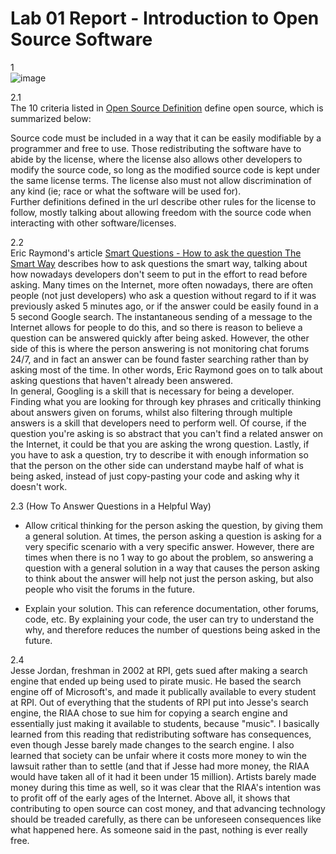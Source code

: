 # Lab 01 Report - Introduction to Open Source Software
1</br>
![image](https://user-images.githubusercontent.com/66571652/149579887-712184ae-1a6d-4fc6-8f9a-5bc8ebbca4c6.png)

2.1</br>
The 10 criteria listed in [Open Source Definition](http://opensource.org/osd) define open source, which is summarized below:

Source code must be included in a way that it can be easily modifiable by a programmer and free to use. Those redistributing the software have to abide by the license, where the license also allows other developers to modify the source code, so long as the modified source code is kept under the same license terms. The license also must not allow discrimination of any kind (ie; race or what the software will be used for). </br>
Further definitions defined in the url describe other rules for the license to follow, mostly talking about allowing freedom with the source code when interacting with other software/licenses. 

2.2</br>
Eric Raymond's article [Smart Questions - How to ask the question The Smart Way](http://www.catb.org/esr/faqs/smart-questions.html) describes how to ask questions the smart way,
talking about how nowadays developers don't seem to put in the effort to read before asking. Many times on the Internet, more often nowadays, there are often people (not just developers) who ask a question without regard to if it was previously asked 5 minutes ago, or if the answer could be easily found in a 5 second Google search. The instantaneous sending of a message to the Internet allows for people to do this, and so there is reason to believe a question can be answered quickly after being asked. However, the other side of this is where the person answering is not monitoring chat forums 24/7, and in fact an answer can be found faster searching rather than by asking most of the time. In other words, Eric Raymond goes on to talk about asking questions that haven't already been answered. </br>
In general, Googling is a skill that is necessary for being a developer. Finding what you are looking for through key phrases and critically thinking about answers given on forums,
whilst also filtering through multiple answers is a skill that developers need to perform well. Of course, if the question you're asking is so abstract that you can't find a 
related answer on the Internet, it could be that you are asking the wrong question. Lastly, if you have to ask a question, try to describe it with enough information so that
the person on the other side can understand maybe half of what is being asked, instead of just copy-pasting your code and asking why it doesn't work.

2.3 (How To Answer Questions in a Helpful Way)</br>
- Allow critical thinking for the person asking the question, by giving them a general solution. At times, the person asking a question is asking for a very specific scenario with a very specific answer. However, there are times when there is no 1 way to go about the problem, so answering a question with a general solution in a way that causes the person asking to think about the answer will help not just the person asking, but also people who visit the forums in the future.

- Explain your solution. This can reference documentation, other forums, code, etc. By explaining your code, the user can try to understand the why, and therefore reduces the number of questions being asked in the future.

2.4 </br>
Jesse Jordan, freshman in 2002 at RPI, gets sued after making a search engine that ended up being used to pirate music. He based the search engine off of Microsoft's, and made it publically available to every student at RPI. Out of everything that the students of RPI put into Jesse's search engine, the RIAA chose to sue him for copying a search engine and
essentially just making it available to students, because "music". I basically learned from this reading that redistributing software has consequences, even though Jesse barely made changes to the search engine. I also learned that society can be unfair where it costs more money to win the lawsuit rather than to settle (and that if Jesse had more money, the RIAA would have taken all of it had it been under 15 million). Artists barely made money during this time as well, so it was clear that the RIAA's intention was to profit off of the early ages of the Internet. Above all, it shows that contributing to open source can cost money, and that advancing technology should be treaded carefully, as there can be unforeseen consequences like what happened here. As someone said in the past, nothing is ever really free.